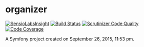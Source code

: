 organizer
=========

[![SensioLabsInsight](https://insight.sensiolabs.com/projects/0d3167da-7808-49a2-a2b6-b99c0c487274/mini.png)](https://insight.sensiolabs.com/projects/0d3167da-7808-49a2-a2b6-b99c0c487274) [![Build Status](https://travis-ci.org/holoflins/organizer.svg?branch=develop)](https://travis-ci.org/holoflins/organizer) [![Scrutinizer Code Quality](https://scrutinizer-ci.com/g/holoflins/organizer/badges/quality-score.png?b=develop)](https://scrutinizer-ci.com/g/holoflins/organizer/?branch=develop) [![Code Coverage](https://scrutinizer-ci.com/g/holoflins/organizer/badges/coverage.png?b=develop)](https://scrutinizer-ci.com/g/holoflins/organizer/?branch=develop)

A Symfony project created on September 26, 2015, 11:53 pm.
